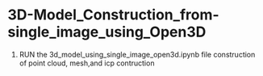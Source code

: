# 3D-Model_Construction_from-single_image_using_Open3D

1. RUN the 3d_model_using_single_image_open3d.ipynb file construction of point cloud, mesh,and icp contruction
